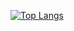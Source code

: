 [![Top Langs](https://github-readme-stats.vercel.app/api/top-langs/?username=ymiru0324&layout=compact&&theme=dark)](https://github.com/ymiru0324)
